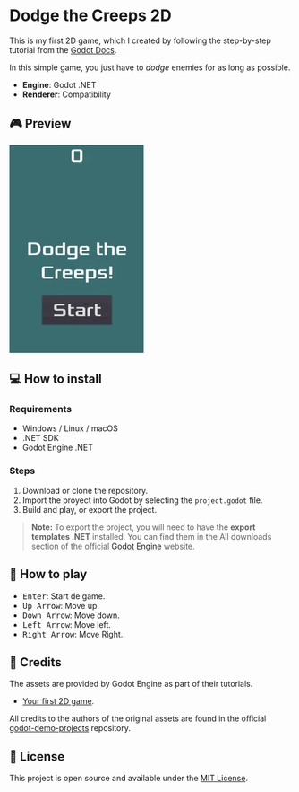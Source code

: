 # Dodge the Creeps 2D

This is my first 2D game, which I created by following the step-by-step tutorial from the [Godot Docs](https://docs.godotengine.org/en/stable/).

In this simple game, you just have to _dodge_ enemies for as long as possible.

- **Engine**: Godot .NET
- **Renderer**: Compatibility

## :video_game: Preview

![Dodge the Creeps 2D preview](./preview/dodge_preview.webp)

## :computer: How to install

### Requirements

- Windows / Linux / macOS
- .NET SDK
- Godot Engine .NET

### Steps

1. Download or clone the repository.
2. Import the proyect into Godot by selecting the `project.godot` file.
3. Build and play, or export the project.

> **Note:** To export the project, you will need to have the **export templates .NET** installed. You can find them in the All downloads section of the official [Godot Engine](https://godotengine.org/) website.

## :scroll: How to play

- <kbd>Enter</kbd>: Start de game.
- <kbd>Up Arrow</kbd>: Move up.
- <kbd>Down Arrow</kbd>: Move down.
- <kbd>Left Arrow</kbd>: Move left.
- <kbd>Right Arrow</kbd>: Move Right.

## :bust_in_silhouette: Credits

The assets are provided by Godot Engine as part of their tutorials.

- [Your first 2D game](https://docs.godotengine.org/en/stable/getting_started/first_2d_game/index.html).

All credits to the authors of the original assets are found in the official [godot-demo-projects](https://github.com/godotengine/godot-demo-projects/tree/master/mono/dodge_the_creeps) repository.

## :key: License

This project is open source and available under the [MIT License](./LICENSE).
